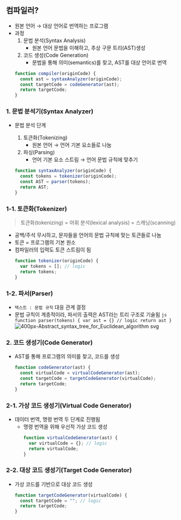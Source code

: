 ## **컴파일러?**

- 원본 언어 → 대상 언어로 번역하는 프로그램
- 과정
  1. 문법 분석(Syntax Analysis)
     - 원본 언어 문법을 이해하고, 추상 구문 트리(AST)생성
  2. 코드 생성(Code Generation)
     - 문법을 통해 의미(semantics)를 찾고, AST를 대상 언어로 번역
       <br>
  ```js
  function compiler(originCode) {
    const ast = syntaxAnalyzer(originCode);
    const targetCode = codeGenerator(ast);
    return targetCode;
  }
  ```

### **1. 문법 분석기(Syntax Analyzer)**

- 문법 분석 단계

  1. 토큰화(Tokenizing)
     - 원본 언어 → 언어 기본 요소들로 나눔
  2. 파싱(Parsing)
     - 언어 기본 요소 스트림 → 언어 문법 규칙에 맞추기
       <br>

  ```js
  function syntaxAnalyzer(originCode) {
    const tokens = tokenizer(originCode);
    const AST = parser(tokens);
    return AST;
  }
  ```

### **1-1. 토큰화(Tokenizer)**

> 토큰화(tokenizing) = 어휘 분석(lexical analysis) = 스캐닝(scanning)

- 공백/주석 무시하고, 문자들을 언어의 문법 규칙에 맞는 토큰들로 나눔
- 토큰 = 프로그램의 기본 원소
- 컴파일러의 입력도 토큰 스트림이 됨
  ```js
  function tokenizer(originCode) {
    var tokens = []; // logic
    return tokens;
  }
  ```

### **1-2. 파서(Parser)**

- `텍스트 : 문법 규칙` 대응 관계 결정
- 문법 규칙이 계층적이라, 파서의 출력은 AST라는 트리 구조로 기술됨
  `js function parser(tokens) { var ast = {} // logic return ast } `
  ![400px-Abstract_syntax_tree_for_Euclidean_algorithm svg](https://user-images.githubusercontent.com/63178953/126930444-28fd6bf0-e247-427e-b47d-9bce1afde499.png)

### **2. 코드 생성기(Code Generator)**

- AST를 통해 프로그램의 의미를 찾고, 코드를 생성
  ```js
  function codeGenerator(ast) {
    const virtualCode = virtualCodeGenerator(ast);
    const targetCode = targetCodeGenerator(virtualCode);
    return targetCode;
  }
  ```

### **2-1. 가상 코드 생성기(Virtual Code Generator)**

- 데이터 번역, 명령 번역 두 단계로 진행됨
  - 명령 번역을 위해 우선적 가상 코드 생성
    ```js
    function virtualCodeGenerator(ast) {
      var virtualCode = {}; // logic
      return virtualCode;
    }
    ```

### **2-2. 대상 코드 생성기(Target Code Generator)**

- 가상 코드를 기반으로 대상 코드 생성
  ```js
  function targetCodeGenerator(virtualCode) {
    const targetCode = ""; // logic
    return targetCode;
  }
  ```
